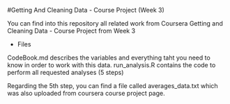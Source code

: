 #Getting And Cleaning Data - Course Project (Week 3)

You can find into this repository all related work from Coursera Getting and Cleaning Data - Course Project from Week 3

* Files

CodeBook.md describes the variables and everything taht you need to know in order to work with this data.
run_analysis.R contains the code to perform all requested analyses (5 steps)

Regarding the 5th step, you can find a file called averages_data.txt which was also uploaded from coursera course project page.

